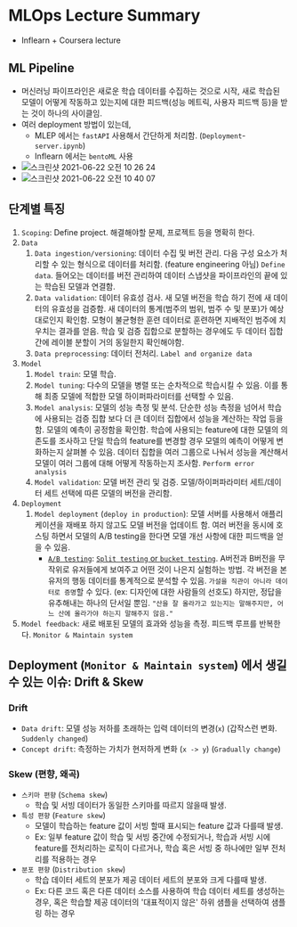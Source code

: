# MLOps Lecture Summary
- Inflearn + Coursera lecture

## ML Pipeline 
- 머신러닝 파이프라인은 새로운 학습 데이터를 수집하는 것으로 시작, 새로 학습된 모델이 어떻게 작동하고 있는지에 대한 피드백(성능 메트릭, 사용자 피드백 등)을 받는 것이 하나의 사이클임.
- 여러 deployment 방법이 있는데, 
  - MLEP 에서는 `fastAPI` 사용해서 간단하게 처리함. (`Deployment`-`server.ipynb`)
  - Inflearn 에서는 `bentoML` 사용
- ![스크린샷 2021-06-22 오전 10 26 24](https://user-images.githubusercontent.com/58493928/122972217-c1f18580-d344-11eb-895c-63e718030805.png)
- ![스크린샷 2021-06-22 오전 10 40 07](https://user-images.githubusercontent.com/58493928/122973594-42fd4c80-d346-11eb-8416-5677b95bda9e.png)


## 단계별 특징
1. `Scoping`: Define project. 해결해야할 문제, 프로젝트 등을 명확히 한다.
2. `Data`
   1. `Data ingestion/versioning`: 데이터 수집 및 버전 관리. 다음 구성 요소가 처리할 수 있는 형식으로 데이터를 처리함. (feature engineering 아님) `Define data`. 들어오는 데이터를 버전 관리하여 데이터 스냅샷을 파이프라인의 끝에 있는 학습된 모델과 연결함.
   2. `Data validation`: 데이터 유효성 검사. 새 모델 버전을 학습 하기 전에 새 데이터의 유효성을 검증함. 새 데이터의 통계(범주의 범위, 범주 수 및 분포)가 예상대로인지 확인함. 모형이 불균형한 훈련 데이터로 훈련하면 지배적인 범주에 치우치는 결과를 얻음. 학습 및 검증 집합으로 분할하는 경우에도 두 데이터 집합 간에 레이블 분할이 거의 동일한지 확인해야함.
   3. `Data preprocessing`: 데이터 전처리. `Label and organize data`
3. `Model`
   1. `Model train`: 모델 학습. 
   2. `Model tuning`: 다수의 모델을 병렬 또는 순차적으로 학습시킬 수 있음. 이를 통해 최종 모델에 적합한 모델 하이퍼파라미터를 선택할 수 있음.
   3. `Model analysis`: 모델의 성능 측정 및 분석. 단순한 성능 측정을 넘어서 학습에 사용되는 검증 집합 보다 더 큰 데이터 집합에서 성능을 계산하는 작업 등을 함. 모델의 예측이 공정함을 확인함. 학습에 사용되는 feature에 대한 모델의 의존도를 조사하고 단일 학습의 feature를 변경할 경우 모델의 예측이 어떻게 변화하는지 살펴볼 수 있음. 데이터 집합을 여러 그룹으로 나눠서 성능을 계산해서 모델이 여러 그룹에 대해 어떻게 작동하는지 조사함. `Perform error analysis`
   4. `Model validation`: 모델 버전 관리 및 검증. 모델/하이퍼파라미터 세트/데이터 세트 선택에 따른 모델의 버전을 관리함.
4. `Deployment`
   1. `Model deployment` (`deploy in production`): 모델 서버를 사용해서 애플리케이션을 재배포 하지 않고도 모델 버전을 업데이트 함. 여러 버전을 동시에 호스팅 하면서 모델의 A/B testing을 한다면 모델 개선 사항에 대한 피드백을 얻을 수 있음.
      - [`A/B testing`](https://brunch.co.kr/@bumgeunsong/17): [`Split testing` or `bucket testing`](https://www.optimizely.com/optimization-glossary/ab-testing/). A버전과 B버전을 무작위로 유저들에게 보여주고 어떤 것이 나은지 실험하는 방법. 각 버전을 본 유저의 행동 데이터를 통계적으로 분석할 수 있음. `가설을 직관이 아니라 데이터로 증명`할 수 있다. (ex: 디자인에 대한 사람들의 선호도) 하지만, 정답을 유추해내는 하나의 단서일 뿐임. `"산을 잘 올라가고 있는지는 말해주지만, 어느 산에 올라가야 하는지 말해주지 않음."`
  2. `Model feedback`: 새로 배포된 모델의 효과와 성능을 측정. 피드백 루프를 반복한다. `Monitor & Maintain system`

## Deployment (`Monitor & Maintain system`) 에서 생길 수 있는 이슈: Drift & Skew
### Drift
- `Data drift`: 모델 성능 저하를 초래하는 입력 데이터의 변경(`x`) (갑작스런 변화. `Suddenly changed`)
- `Concept drift`: 측정하는 가치가 현저하게 변화 (`x -> y`) (`Gradually change`)
### Skew (편향, 왜곡)
- `스키마 편향` (`Schema skew`)
  - 학습 및 서빙 데이터가 동일한 스키마를 따르지 않을때 발생. 
- `특성 편향` (`Feature skew`)
  - 모델이 학습하는 feature 값이 서빙 할때 표시되는 feature 값과 다를때 발생. 
  - Ex: 일부 feature 값이 학습 및 서빙 중간에 수정되거나, 학습과 서빙 시에 feature를 전처리하는 로직이 다르거나, 학습 혹은 서빙 중 하나에만 일부 전처리를 적용하는 경우
- `분포 편향` (`Distribution skew`)
  - 학습 데이터 세트의 분포가 제공 데이터 세트의 분포와 크게 다를때 발생.
  - Ex: 다른 코드 혹은 다른 데이터 소스를 사용하여 학습 데이터 세트를 생성하는 경우, 혹은 학습할 제공 데이터의 '대표적이지 않은' 하위 샘플을 선택하여 샘플링 하는 경우
